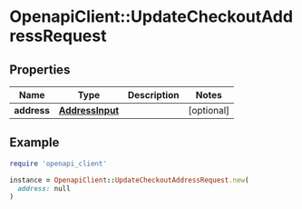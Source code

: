 # OpenapiClient::UpdateCheckoutAddressRequest

## Properties

| Name | Type | Description | Notes |
| ---- | ---- | ----------- | ----- |
| **address** | [**AddressInput**](AddressInput.md) |  | [optional] |

## Example

```ruby
require 'openapi_client'

instance = OpenapiClient::UpdateCheckoutAddressRequest.new(
  address: null
)
```

